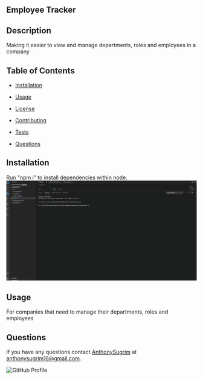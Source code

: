 
  ## Employee Tracker 
  ## Description

Making it easier to view and manage departments, roles and employees in a company

## Table of Contents 

* [Installation](#installation)

* [Usage](#usage)

* [License](#license)

* [Contributing](#contributing)

* [Tests](#tests)

* [Questions](#questions)

## Installation

Run "npm i" to install dependencies within node.
![DEMO](homework12Demo.gif)

## Usage

For companies that need to manage their departments, roles and employees



## Questions

If you have any questions contact [AnthonySugrim](https://github.com/AnthonySugrim/homework12) at anthonysugrim16@gmail.com.

![GitHub Profile](https://github.com/AnthonySugrim.png) 
  